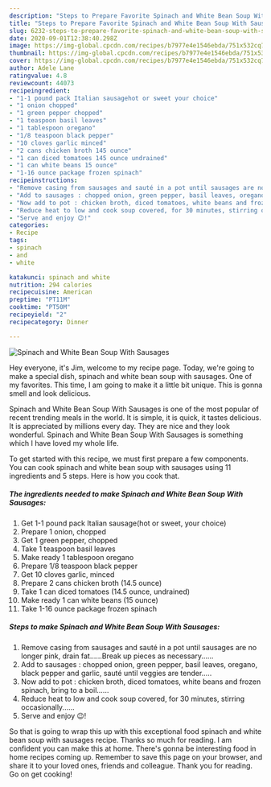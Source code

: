 ```yaml
---
description: "Steps to Prepare Favorite Spinach and White Bean Soup With Sausages"
title: "Steps to Prepare Favorite Spinach and White Bean Soup With Sausages"
slug: 6232-steps-to-prepare-favorite-spinach-and-white-bean-soup-with-sausages
date: 2020-09-01T12:38:40.298Z
image: https://img-global.cpcdn.com/recipes/b7977e4e1546ebda/751x532cq70/spinach-and-white-bean-soup-with-sausages-recipe-main-photo.jpg
thumbnail: https://img-global.cpcdn.com/recipes/b7977e4e1546ebda/751x532cq70/spinach-and-white-bean-soup-with-sausages-recipe-main-photo.jpg
cover: https://img-global.cpcdn.com/recipes/b7977e4e1546ebda/751x532cq70/spinach-and-white-bean-soup-with-sausages-recipe-main-photo.jpg
author: Adele Lane
ratingvalue: 4.8
reviewcount: 44073
recipeingredient:
- "1-1 pound pack Italian sausagehot or sweet your choice"
- "1 onion chopped"
- "1 green pepper chopped"
- "1 teaspoon basil leaves"
- "1 tablespoon oregano"
- "1/8 teaspoon black pepper"
- "10 cloves garlic minced"
- "2 cans chicken broth 145 ounce"
- "1 can diced tomatoes 145 ounce undrained"
- "1 can white beans 15 ounce"
- "1-16 ounce package frozen spinach"
recipeinstructions:
- "Remove casing from sausages and sauté in a pot until sausages are no longer pink, drain fat......Break up pieces as necessary......"
- "Add to sausages : chopped onion, green pepper, basil leaves, oregano, black pepper and garlic, sauté until veggies are tender....."
- "Now add to pot : chicken broth, diced tomatoes, white beans and frozen spinach, bring to a boil......"
- "Reduce heat to low and cook soup covered, for 30 minutes, stirring occasionally......"
- "Serve and enjoy 😉!"
categories:
- Recipe
tags:
- spinach
- and
- white

katakunci: spinach and white 
nutrition: 294 calories
recipecuisine: American
preptime: "PT11M"
cooktime: "PT50M"
recipeyield: "2"
recipecategory: Dinner

---
```



![Spinach and White Bean Soup With Sausages](https://img-global.cpcdn.com/recipes/b7977e4e1546ebda/751x532cq70/spinach-and-white-bean-soup-with-sausages-recipe-main-photo.jpg)

Hey everyone, it's Jim, welcome to my recipe page. Today, we're going to make a special dish, spinach and white bean soup with sausages. One of my favorites. This time, I am going to make it a little bit unique. This is gonna smell and look delicious.

Spinach and White Bean Soup With Sausages is one of the most popular of recent trending meals in the world. It is simple, it is quick, it tastes delicious. It is appreciated by millions every day. They are nice and they look wonderful. Spinach and White Bean Soup With Sausages is something which I have loved my whole life.




To get started with this recipe, we must first prepare a few components. You can cook spinach and white bean soup with sausages using 11 ingredients and 5 steps. Here is how you cook that.

<!--inarticleads1-->

##### The ingredients needed to make Spinach and White Bean Soup With Sausages:

1. Get 1-1 pound pack Italian sausage(hot or sweet, your choice)
1. Prepare 1 onion, chopped
1. Get 1 green pepper, chopped
1. Take 1 teaspoon basil leaves
1. Make ready 1 tablespoon oregano
1. Prepare 1/8 teaspoon black pepper
1. Get 10 cloves garlic, minced
1. Prepare 2 cans chicken broth (14.5 ounce)
1. Take 1 can diced tomatoes (14.5 ounce, undrained)
1. Make ready 1 can white beans (15 ounce)
1. Take 1-16 ounce package frozen spinach




<!--inarticleads2-->

##### Steps to make Spinach and White Bean Soup With Sausages:

1. Remove casing from sausages and sauté in a pot until sausages are no longer pink, drain fat......Break up pieces as necessary......
1. Add to sausages : chopped onion, green pepper, basil leaves, oregano, black pepper and garlic, sauté until veggies are tender.....
1. Now add to pot : chicken broth, diced tomatoes, white beans and frozen spinach, bring to a boil......
1. Reduce heat to low and cook soup covered, for 30 minutes, stirring occasionally......
1. Serve and enjoy 😉!




So that is going to wrap this up with this exceptional food spinach and white bean soup with sausages recipe. Thanks so much for reading. I am confident you can make this at home. There's gonna be interesting food in home recipes coming up. Remember to save this page on your browser, and share it to your loved ones, friends and colleague. Thank you for reading. Go on get cooking!
